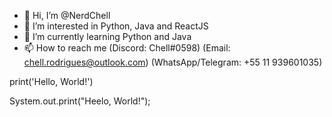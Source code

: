 - 👋 Hi, I’m @NerdChell
- 👀 I’m interested in Python, Java and ReactJS
- 🌱 I’m currently learning Python and Java
- 📫 How to reach me (Discord: Chell#0598) (Email: chell.rodrigues@outlook.com) (WhatsApp/Telegram: +55 11 939601035)
 
print('Hello, World!')

System.out.print("Heelo, World!");
